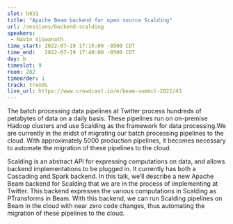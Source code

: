 ```yaml
---
slot: b931
title: "Apache Beam backend for open source Scalding"
url: /sessions/backend-scalding
speakers:
 - Navin Viswanath
time_start: 2022-07-19 17:15:00 -0500 CDT
time_end:   2022-07-19 17:40:00 -0500 CDT
day: b
timeslot: 9
room: 202
timeorder: 1
track: trends
live_url: https://www.crowdcast.io/e/beam-summit-2022/43
---
```


The batch processing data pipelines at Twitter process hundreds of petabytes of data on a daily basis. These pipelines run on on-premise Hadoop clusters and use Scalding as the framework for data processing.We are currently in the midst of migrating our batch processing pipelines to the cloud. With approximately 5000 production pipelines, it becomes necessary to automate the migration of these pipelines to the cloud.

Scalding is an abstract API for expressing computations on data, and allows backend implementations to be plugged in. It currently has both a Cascading and Spark backend. In this talk, we’ll describe a new Apache Beam backend for Scalding that we are in the process of implementing at Twitter. This backend expresses the various computations in Scalding as PTransforms in Beam. With this backend, we can run Scalding pipelines on Beam in the cloud with near zero code changes, thus automating the migration of these pipelines to the cloud.


